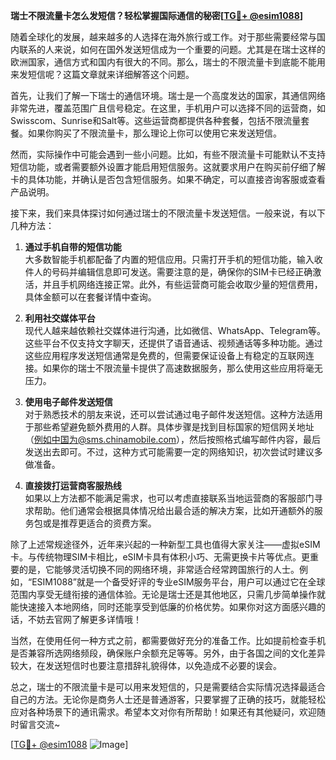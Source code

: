 **瑞士不限流量卡怎么发短信？轻松掌握国际通信的秘密[[TG💪+ @esim1088](https://t.me/s/esim1088)]**

随着全球化的发展，越来越多的人选择在海外旅行或工作。对于那些需要经常与国内联系的人来说，如何在国外发送短信成为一个重要的问题。尤其是在瑞士这样的欧洲国家，通信方式和国内有很大的不同。那么，瑞士的不限流量卡到底能不能用来发短信呢？这篇文章就来详细解答这个问题。

首先，让我们了解一下瑞士的通信环境。瑞士是一个高度发达的国家，其通信网络非常先进，覆盖范围广且信号稳定。在这里，手机用户可以选择不同的运营商，如Swisscom、Sunrise和Salt等。这些运营商都提供各种套餐，包括不限流量套餐。如果你购买了不限流量卡，那么理论上你可以使用它来发送短信。

然而，实际操作中可能会遇到一些小问题。比如，有些不限流量卡可能默认不支持短信功能，或者需要额外设置才能启用短信服务。这就要求用户在购买前仔细了解卡的具体功能，并确认是否包含短信服务。如果不确定，可以直接咨询客服或查看产品说明。

接下来，我们来具体探讨如何通过瑞士的不限流量卡发送短信。一般来说，有以下几种方法：

1. **通过手机自带的短信功能**  
   大多数智能手机都配备了内置的短信应用。只需打开手机的短信功能，输入收件人的号码并编辑信息即可发送。需要注意的是，确保你的SIM卡已经正确激活，并且手机网络连接正常。此外，有些运营商可能会收取少量的短信费用，具体金额可以在套餐详情中查询。

2. **利用社交媒体平台**  
   现代人越来越依赖社交媒体进行沟通，比如微信、WhatsApp、Telegram等。这些平台不仅支持文字聊天，还提供了语音通话、视频通话等多种功能。通过这些应用程序发送短信通常是免费的，但需要保证设备上有稳定的互联网连接。如果你的瑞士不限流量卡提供了高速数据服务，那么使用这些应用将毫无压力。

3. **使用电子邮件发送短信**  
   对于熟悉技术的朋友来说，还可以尝试通过电子邮件发送短信。这种方法适用于那些希望避免额外费用的人群。具体步骤是找到目标国家的短信网关地址（例如中国为@sms.chinamobile.com），然后按照格式编写邮件内容，最后发送出去即可。不过，这种方式可能需要一定的网络知识，初次尝试时建议多做准备。

4. **直接拨打运营商客服热线**  
   如果以上方法都不能满足需求，也可以考虑直接联系当地运营商的客服部门寻求帮助。他们通常会根据具体情况给出最合适的解决方案，比如开通额外的服务包或是推荐更适合的资费方案。

除了上述常规途径外，近年来兴起的一种新型工具也值得大家关注——虚拟eSIM卡。与传统物理SIM卡相比，eSIM卡具有体积小巧、无需更换卡片等优点。更重要的是，它能够灵活切换不同的网络环境，非常适合经常跨国旅行的人士。例如，“ESIM1088”就是一个备受好评的专业eSIM服务平台，用户可以通过它在全球范围内享受无缝衔接的通信体验。无论是瑞士还是其他地区，只需几步简单操作就能快速接入本地网络，同时还能享受到低廉的价格优势。如果你对这方面感兴趣的话，不妨去官网了解更多详情哦！

当然，在使用任何一种方式之前，都需要做好充分的准备工作。比如提前检查手机是否兼容所选网络频段，确保账户余额充足等等。另外，由于各国之间的文化差异较大，在发送短信时也要注意措辞礼貌得体，以免造成不必要的误会。

总之，瑞士的不限流量卡是可以用来发短信的，只是需要结合实际情况选择最适合自己的方法。无论你是商务人士还是普通游客，只要掌握了正确的技巧，就能轻松应对各种场景下的通讯需求。希望本文对你有所帮助！如果还有其他疑问，欢迎随时留言交流~

[[TG💪+ @esim1088](https://t.me/s/esim1088) ![Image](https://i.postimg.cc/4NQfJmqS/Snipaste-2025-05-13-00-14-12.png)]